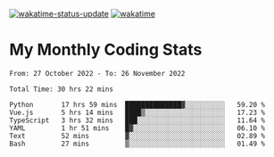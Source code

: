 [![wakatime-status-update](https://github.com/noopurphalak/noopurphalak/workflows/wakatime-status-update/badge.svg)](https://github.com/noopurphalak/noopurphalak/actions/workflows/main.yml)
[![wakatime](https://wakatime.com/badge/user/80ace140-ef40-4fdd-b8ed-f3be3d2e1aea.svg)](https://wakatime.com/@80ace140-ef40-4fdd-b8ed-f3be3d2e1aea)

# My Monthly Coding Stats

<!--START_SECTION:waka-->

```text
From: 27 October 2022 - To: 26 November 2022

Total Time: 30 hrs 22 mins

Python       17 hrs 59 mins  ██████████████▓░░░░░░░░░░   59.20 %
Vue.js       5 hrs 14 mins   ████▒░░░░░░░░░░░░░░░░░░░░   17.23 %
TypeScript   3 hrs 32 mins   ███░░░░░░░░░░░░░░░░░░░░░░   11.64 %
YAML         1 hr 51 mins    █▓░░░░░░░░░░░░░░░░░░░░░░░   06.10 %
Text         52 mins         ▓░░░░░░░░░░░░░░░░░░░░░░░░   02.89 %
Bash         27 mins         ▒░░░░░░░░░░░░░░░░░░░░░░░░   01.49 %
```

<!--END_SECTION:waka-->
